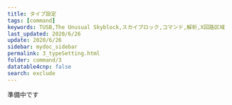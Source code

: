 ```yaml
---
title: タイプ設定
tags: [command]
keywords: TUSB,The Unusual Skyblock,スカイブロック,コマンド,解析,X回路区域
last_updated: 2020/6/26
update: 2020/6/26
sidebar: mydoc_sidebar
permalink: 3_typeSetting.html
folder: command/3
datatable4cnp: false
search: exclude
---
```


準備中です
